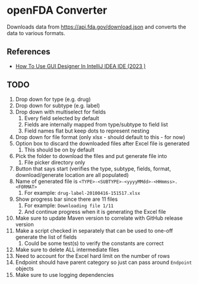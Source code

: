 # openFDA Converter

Downloads data from https://api.fda.gov/download.json and converts the data to various formats.

## References

* [How To Use GUI Designer In IntelliJ IDEA IDE (2023 )](https://www.youtube.com/watch?v=whF_Qm1epQ8)

## TODO

1. Drop down for type (e.g. drug)
2. Drop down for subtype (e.g. label)
3. Drop down with multiselect for fields
    1. Every field selected by default
    2. Fields are internally mapped from type/subtype to field list
    3. Field names flat but keep dots to represent nesting
4. Drop down for file format (only xlsx - should default to this - for now)
5. Option box to discard the downloaded files after Excel file is generated
    1. This should be on by default
6. Pick the folder to download the files and put generate file into
    1. File picker directory only
7. Button that says start (verifies the type, subtype, fields, format, download/generate location are all populated)
8. Name of generated file is `<TYPE>-<SUBTYPE>-<yyyyMMdd>-<HHmmss>.<FORMAT>`
    1. For example: `drug-label-20100416-151517.xlsx`
9. Show progress bar since there are 11 files
    1. For example: `Downloading file 1/11`
    2. And continue progress when it is generating the Excel file
10. Make sure to update Maven version to correlate with GitHub release version
11. Make a script checked in separately that can be used to one-off generate the list of fields
    1. Could be some test(s) to verify the constants are correct
12. Make sure to delete ALL intermediate files
13. Need to account for the Excel hard limit on the number of rows
14. Endpoint should have parent category so just can pass around `Endpoint` objects
15. Make sure to use logging dependencies
